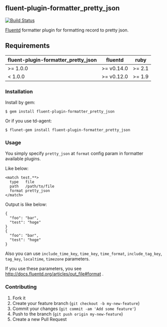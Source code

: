 ## fluent-plugin-formatter_pretty_json

[![Build Status](https://travis-ci.org/mia-0032/fluent-plugin-formatter_pretty_json.svg)](https://travis-ci.org/mia-0032/fluent-plugin-formatter_pretty_json)

[Fluentd](http://www.fluentd.org/) formatter plugin for formatting record to pretty json.

## Requirements

| fluent-plugin-formatter_pretty_json | fluentd | ruby |
|------------------------|---------|------|
| >= 1.0.0 | >= v0.14.0 | >= 2.1 |
|  < 1.0.0 | >= v0.12.0 | >= 1.9 |

### Installation

Install by gem:

```shell
$ gem install fluent-plugin-formatter_pretty_json
```

Or if you use td-agent:

```shell
$ flunet-gem install fluent-plugin-formatter_pretty_json
```

### Usage

You simply specify `pretty_json` at `format` config param in formatter available plugins.

Like below:

```
<match test.**>
  type   file
  path   /path/to/file
  format pretty_json
</match>
```

Output is like below:

```
{
  "foo": "bar",
  "test": "hoge"
}
{
  "foo": "bar",
  "test": "hoge"
}
```

Also you can use `include_time_key`, `time_key`, `time_format`,
`include_tag_key`, `tag_key`, `localtime`, `timezone` parameters.

If you use these parameters, you see http://docs.fluentd.org/articles/out_file#format .

### Contributing

1. Fork it
2. Create your feature branch (`git checkout -b my-new-feature`)
3. Commit your changes (`git commit -am 'Add some feature'`)
4. Push to the branch (`git push origin my-new-feature`)
5. Create a new Pull Request

